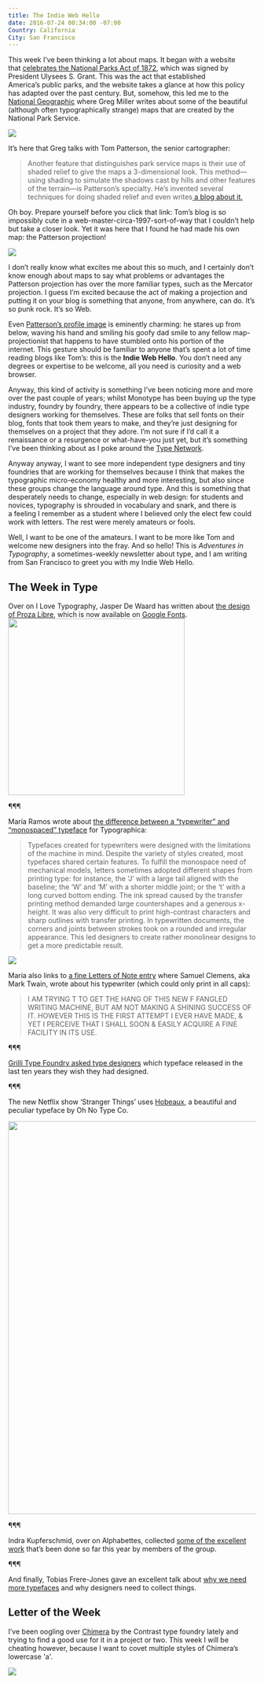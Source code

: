 ```yaml
---
title: The Indie Web Hello
date: 2016-07-24 00:34:00 -07:00
Country: California
City: San Francisco
---
```


<p>This week I’ve been thinking a lot about maps. It began with a website that&nbsp;<a href="http://www.100yearsofnps.com/">celebrates the National Parks Act of 1872</a>, which was&nbsp;signed by President&nbsp;Ulysees S. Grant.&nbsp;This was the act that established America’s&nbsp;public parks, and the website takes a glance at how&nbsp;this policy has adapted over the past century. But, somehow, this led me to the <a href="http://phenomena.nationalgeographic.com/2016/06/20/heres-why-national-parks-maps-are-some-of-the-best/">National Geographic</a>&nbsp;where Greg Miller writes about some of the beautiful (although often&nbsp;typographically strange)&nbsp;maps that are created by the National Park Service.</p>

<img class="tl-email-image" data-id="926949" src="http://gallery.tinyletterapp.com/ed299f0ca02cd22d04c76c6e447e68a7851ec03d/images/c739cdb7-71f5-4840-a5c9-df33de51b323.jpg">

<p>It’s here that Greg&nbsp;talks with&nbsp;Tom Patterson, the senior cartographer:</p>

<blockquote><p>Another feature that distinguishes park service maps is their use of shaded relief to give the maps a 3-dimensional look. This method—using shading to simulate the shadows cast by hills and other features of the terrain—is Patterson’s specialty. He’s invented several techniques for doing shaded relief and even writes<a href="http://www.shadedrelief.com/"> a blog about it.</a></p></blockquote>

<p>Oh boy. Prepare yourself before you click that link:&nbsp;Tom’s blog is so impossibly cute in a web-master-circa-1997-sort-of-way that I couldn’t help but take a closer look.&nbsp;Yet it was here that I found he had made his own map: the Patterson projection!</p>

<img class="tl-email-image" data-id="926917" src="http://gallery.tinyletterapp.com/ed299f0ca02cd22d04c76c6e447e68a7851ec03d/images/a7191f25-57b3-4019-923d-9a9a7323df9d.jpeg">

<p>I don’t really know what excites me about this so much, and I certainly don’t know enough about maps to say what problems or advantages the Patterson projection has over the more familiar types, such as the Mercator projection. I guess I’m excited because the act of&nbsp;making&nbsp;a projection and putting it on your blog&nbsp;is something that anyone, from anywhere,&nbsp;can do. It’s so&nbsp;punk rock. It’s so Web.</p>

<p>Even <a href="http://www.shadedrelief.com/home_extras/">Patterson’s profile image</a> is eminently&nbsp;charming: he stares up from below, waving his hand and smiling his goofy dad smile&nbsp;to any fellow map-projectionist&nbsp;that happens&nbsp;to have stumbled onto his portion of the internet.&nbsp;This gesture should be familiar to anyone that’s spent a lot of time reading blogs like Tom’s: this is&nbsp;the <strong>Indie Web Hello</strong>. You don’t need any degrees or expertise to be welcome, all you need is curiosity and a web browser.</p>

<p>Anyway, this kind of activity is something I’ve been noticing more and more over the past couple of years; whilst Monotype has been buying up the type industry, foundry by foundry, there appears to be a collective of indie type designers working for themselves. These are folks that sell fonts on their blog, fonts that took them years to make, and they’re just designing for themselves on a project that they adore. I’m not sure if I’d call it a renaissance or a resurgence or what-have-you just yet, but it’s something I’ve been thinking about as I poke around the <a href="http://www.typenetwork.com/">Type Network</a>.</p>

<p>Anyway anyway, I want to see more independent&nbsp;type designers and tiny foundries that are working for themselves because I think that makes the typographic&nbsp;micro-economy healthy and more interesting, but also since these groups&nbsp;change&nbsp;the language around type. And this is something that desperately needs to change, especially in web design:&nbsp;for students and novices,&nbsp;typography is shrouded in vocabulary and snark, and&nbsp;there is a&nbsp;feeling I remember as a student where I believed only&nbsp;the elect few could work with letters. The rest were merely amateurs or fools.&nbsp;</p>

<p>Well, I want to be one of the amateurs. I want to be more like Tom and welcome new designers into the fray. And so hello! This is <em>Adventures in Typography</em>, a sometimes-weekly newsletter about type, and I am writing from San Francisco&nbsp;to greet you with my&nbsp;Indie Web Hello.</p>

<h2>The Week in Type</h2>

<p>Over on I Love Typography, Jasper De Waard has written about <a href="http://ilovetypography.com/2016/07/14/making-fonts-proza-libre/">the design of Proza Libre</a>, which is now available on <a href="https://fonts.google.com/specimen/Proza+Libre">Google Fonts</a>.<br>
<img class="tl-email-image" data-id="926897" height="359" src="http://gallery.tinyletterapp.com/ed299f0ca02cd22d04c76c6e447e68a7851ec03d/images/eb479348-2635-4f83-bef3-fd4ca38ddab9.png">

¶¶¶

<p>María Ramos wrote about <a href="http://typographica.org/on-typography/typewriter-typeface-the-legacy-of-the-writing-machine-in-type-design/">the difference between a “typewriter” and “monospaced” typeface</a> for Typographica:</p>

<blockquote>
<p>Typefaces created for typewriters were designed with the limitations of the machine in mind. Despite the variety of styles created, most typefaces shared certain features. To fulfill the monospace need of mechanical models, letters sometimes adopted different shapes from printing type: for instance, the ‘J’ with a large tail aligned with the baseline; the ‘W’ and ‘M’ with a shorter middle joint; or the ‘t’ with a long curved bottom ending. The ink spread caused by the transfer printing method demanded large countershapes and a generous x-height. It was also very difficult to print high-contrast characters and sharp outlines with transfer printing. In typewritten documents, the corners and joints between strokes took on a rounded and irregular appearance. This led designers to create rather monolinear designs to get a more predictable result.</p>
</blockquote>

<img class="tl-email-image" data-id="926905" src="http://gallery.tinyletterapp.com/ed299f0ca02cd22d04c76c6e447e68a7851ec03d/images/9de763de-865a-4713-b24c-8239ab5299e7.png">

<p>María also links to <a href="http://www.lettersofnote.com/2015/10/new-fangled-writing-machine.html">a fine Letters of Note entry</a> where Samuel Clemens, aka Mark Twain, wrote about his typewriter (which could only print in all caps):</p>

<blockquote>
<p>I AM TRYING T TO GET THE HANG OF THIS NEW F FANGLED WRITING MACHINE, BUT AM NOT MAKING A SHINING SUCCESS OF IT. HOWEVER THIS IS THE FIRST ATTEMPT I EVER HAVE MADE, &amp; YET I PERCEIVE THAT I SHALL SOON &amp; EASILY ACQUIRE A FINE FACILITY IN ITS USE.</p>
</blockquote>

<p>¶¶¶</p>

<p><a href="https://twitter.com/grillitype/status/752549624536297472">Grilli Type Foundry asked type designers</a> which typeface released in the last ten years they wish they had designed.</p>

<p>¶¶¶</p>

<p>The new Netflix show ‘Stranger Things’ uses <a href="http://www.ohnotype.co/product/hobeaux">Hobeaux</a>, a beautiful and peculiar typeface by Oh No Type Co.</p>

<img class="tl-email-image" data-id="926913" height="799" src="http://gallery.tinyletterapp.com/ed299f0ca02cd22d04c76c6e447e68a7851ec03d/images/47f4dcfa-f1bd-40a7-93a0-26bc87a644bd.jpg">

<p>¶¶¶</p>

<p>Indra Kupferschmid, over on&nbsp;Alphabettes, collected <a href="http://www.alphabettes.org/alphabettes-news-february-june/">some of the excellent work</a> that’s been done so far this year by members of the group.</p>

<p>¶¶¶</p>

<p>And finally, Tobias Frere-Jones gave an excellent talk about <a href="http://99u.com/videos/53989/tobias-frere-jones-break-things-deliberately">why we need more typefaces</a> and why designers need to collect things.</p>

<h2>Letter of the Week</h2>
<p>I’ve been oogling over <a href="http://www.contrastfoundry.com/portfolio/chimera">Chimera</a> by the Contrast type foundry lately and trying to find a good use for it in a project or two. This week I will be cheating however, because I want to covet multiple styles of Chimera’s lowercase 'a'.</p>

<p>
    <img class="tl-email-image" data-id="926953" src="http://gallery.tinyletterapp.com/ed299f0ca02cd22d04c76c6e447e68a7851ec03d/images/b6e1ab06-acf2-483d-b862-fa5e8b784718.png">
</p>
